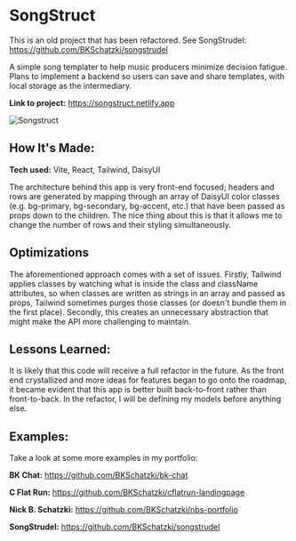 # SongStruct

This is an old project that has been refactored. See SongStrudel: https://github.com/BKSchatzki/songstrudel

A simple song templater to help music producers minimize decision fatigue. Plans to implement a backend so users can save and share templates, with local storage as the intermediary.

**Link to project:** https://songstruct.netlify.app

![Songstruct](https://res.cloudinary.com/djqsm7sz5/image/upload/v1691468692/bks-portfolio/songstruct_z756ky.jpg)

## How It's Made:

**Tech used:** Vite, React, Tailwind, DaisyUI

The architecture behind this app is very front-end focused; headers and rows are generated by mapping through an array of DaisyUI color classes (e.g. bg-primary, bg-secondary, bg-accent, etc.) that have been passed as props down to the children. The nice thing about this is that it allows me to change the number of rows and their styling simultaneously.

## Optimizations

The aforementioned approach comes with a set of issues. Firstly, Tailwind applies classes by watching what is inside the class and className attributes, so when classes are written as strings in an array and passed as props, Tailwind sometimes purges those classes (or doesn't bundle them in the first place). Secondly, this creates an unnecessary abstraction that might make the API more challenging to maintain.

## Lessons Learned:

It is likely that this code will receive a full refactor in the future. As the front end crystallized and more ideas for features began to go onto the roadmap, it became evident that this app is better built back-to-front rather than front-to-back. In the refactor, I will be defining my models before anything else.

## Examples:

Take a look at some more examples in my portfolio:

**BK Chat:** https://github.com/BKSchatzki/bk-chat

**C Flat Run:** https://github.com/BKSchatzki/cflatrun-landingpage

**Nick B. Schatzki:** https://github.com/BKSchatzki/nbs-portfolio

**SongStrudel:** https://github.com/BKSchatzki/songstrudel
